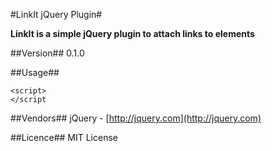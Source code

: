 #LinkIt jQuery Plugin#

**LinkIt is a simple jQuery plugin to attach links to elements**

##Version##
0.1.0

##Usage##

    <script>
    </script

##Vendors##
jQuery - [http://jquery.com](http://jquery.com)

##Licence##
MIT License
